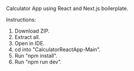 Calculator App using React and Next.js boilerplate.

Instructions:
1. Download ZIP.
2. Extract all.
3. Open in IDE.
4. cd into "CalculatorReactApp-Main".
5. Run "npm install".
6. Run "npm run dev".

